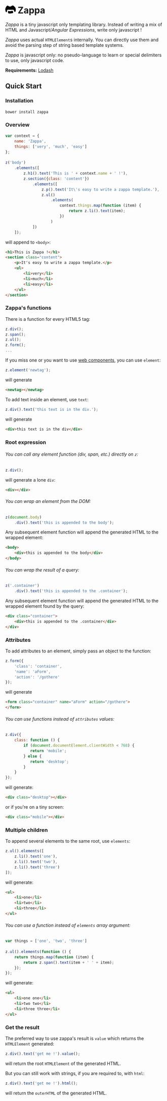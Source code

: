 # <img src="https://raw.githubusercontent.com/giann/zappa/master/logo.png" alt="Zappa" height="25"> Zappa

*Zappa* is a tiny javascript only templating library. Instead of writing a mix of HTML and Javascript/*Angular Expressions*, write only javascript !

*Zappa* uses actual `HTMLElement`s internally. You can directly use them and avoid the parsing step of string based template systems.

*Zappa* is javascript only: no pseudo-language to learn or special delimiters to use, only javascript code.

**Requirements:** [Lodash](http://lodash.com/)

## Quick Start

### Installation

```shell
bower install zappa
```

### Overview

```javascript
var context = {
    name: 'Zappa',
    things: ['very', 'much', 'easy']
};

z('body')
    .elements([
        z.h1().text('This is ' + context.name + ' !'),
        z.section({class: 'content'})
            .elements([
                z.p().text('It\'s easy to write a zappa template.'),
                z.ul()
                    .elements(
                        context.things.map(function (item) {
                            return z.li().text(item); 
                        })
                    )
            ])
    ]);
```

will append to `<body>`:

```html
<h1>This is Zappa !</h1>
<section class="content">
    <p>It's easy to write a zappa template.</p>
    <ul>
        <li>very</li>
        <li>much</li>
        <li>easy</li>
    </ul>
</section>
```

### Zappa's functions

There is a function for every HTML5 tag:

```javascript
z.div();
z.span();
z.ul();
z.form();
...
```

If you miss one or you want to use [web components](http://www.polymer-project.org/), you can use `element`:


```javascript
z.element('newtag');
```

will generate

```html
<newtag></newtag>
```

To add text inside an element, use `text`:

```javascript
z.div().text('this text is in the div.');
```

will generate

```html
<div>this text is in the div</div>
```

### Root expression

###### You can call any element function (div, span, etc.) directly on `z`:

```javascript
z.div();
```

will generate a lone `div`:

```html
<div></div>
````

###### You can wrap an element from the DOM:

```javascript
z(document.body)
    .div().text('this is appended to the body');
```

Any subsequent element function will append the generated HTML to the wrapped element:

```html
<body>
    <div>this is appended to the body</div> 
</body>
````

###### You can wrap the result of a query:

```javascript
z('.container')
    .div().text('this is appended to the .container');
```

Any subsequent element function will append the generated HTML to the wrapped element found by the query:

```html
<div class="container">
    <div>this is appended to the .container</div> 
</div>
````

### Attributes

To add attributes to an element, simply pass an object to the function:

```javascript
z.form({
    'class': 'container',
    'name': 'aForm',
    'action': '/gothere'
});
```

will generate

```html
<form class="container" name="aForm" action="/gothere">
</form>
```

###### You can use functions instead of `attributes` values:

```javascript
z.div({
    class: function () {
        if (document.documentElement.clientWidth < 768) {
           return 'mobile';
        } else {
           return 'desktop';
        }
    }
});
```

will generate:

```html
<div class="desktop"></div>
```

or if you're on a tiny screen:

```html
<div class="mobile"></div>
```

### Multiple children

To append several elements to the same root, use `elements`:

```javascript
z.ul().elements([
    z.li().text('one'),
    z.li().text('two'),
    z.li().text('three')
]);
```

will generate:

```html
<ul>
    <li>one</li>
    <li>two</li>
    <li>three</li>
</ul>
````

###### You can use a function instead of `elements` array argument:

```javascript
var things = ['one', 'two', 'three']

z.ul().elements(function () {
    return things.map(function (item) {
        return z.span().text(item + ' ' + item);
    });
});
```

will generate:

```html
<ul>
    <li>one one</li>
    <li>two two</li>
    <li>three three</li>
</ul>
```

### Get the result

The preferred way to use zappa's result is `value` which returns the `HTMLElement` generated:

```javascript
z.div().text('get me !').value();
```

will return the root `HTMLElement` of the generated HTML.

But you can still work with strings, if you are required to, with `html`:

```javascript
z.div().text('get me !').html();
```
will return the `outerHTML` of the generated HTML.
